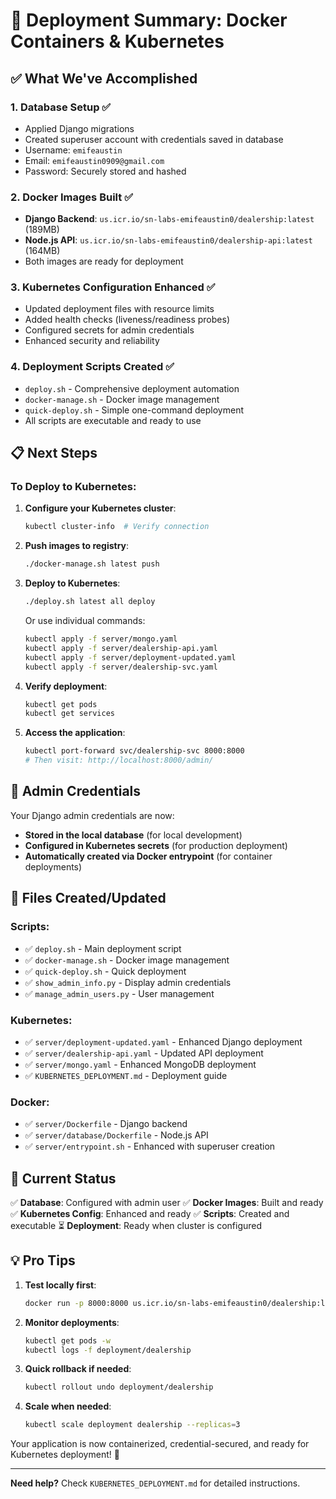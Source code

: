 # 🚀 Deployment Summary: Docker Containers & Kubernetes

## ✅ What We've Accomplished

### 1. Database Setup ✅
- Applied Django migrations
- Created superuser account with credentials saved in database
- Username: `emifeaustin`
- Email: `emifeaustin0909@gmail.com`
- Password: Securely stored and hashed

### 2. Docker Images Built ✅
- **Django Backend**: `us.icr.io/sn-labs-emifeaustin0/dealership:latest` (189MB)
- **Node.js API**: `us.icr.io/sn-labs-emifeaustin0/dealership-api:latest` (164MB)
- Both images are ready for deployment

### 3. Kubernetes Configuration Enhanced ✅
- Updated deployment files with resource limits
- Added health checks (liveness/readiness probes)
- Configured secrets for admin credentials
- Enhanced security and reliability

### 4. Deployment Scripts Created ✅
- `deploy.sh` - Comprehensive deployment automation
- `docker-manage.sh` - Docker image management
- `quick-deploy.sh` - Simple one-command deployment
- All scripts are executable and ready to use

## 📋 Next Steps

### To Deploy to Kubernetes:

1. **Configure your Kubernetes cluster**:
   ```bash
   kubectl cluster-info  # Verify connection
   ```

2. **Push images to registry**:
   ```bash
   ./docker-manage.sh latest push
   ```

3. **Deploy to Kubernetes**:
   ```bash
   ./deploy.sh latest all deploy
   ```

   Or use individual commands:
   ```bash
   kubectl apply -f server/mongo.yaml
   kubectl apply -f server/dealership-api.yaml
   kubectl apply -f server/deployment-updated.yaml
   kubectl apply -f server/dealership-svc.yaml
   ```

4. **Verify deployment**:
   ```bash
   kubectl get pods
   kubectl get services
   ```

5. **Access the application**:
   ```bash
   kubectl port-forward svc/dealership-svc 8000:8000
   # Then visit: http://localhost:8000/admin/
   ```

## 🔑 Admin Credentials

Your Django admin credentials are now:
- **Stored in the local database** (for local development)
- **Configured in Kubernetes secrets** (for production deployment)
- **Automatically created via Docker entrypoint** (for container deployments)

## 📁 Files Created/Updated

### Scripts:
- ✅ `deploy.sh` - Main deployment script
- ✅ `docker-manage.sh` - Docker image management
- ✅ `quick-deploy.sh` - Quick deployment
- ✅ `show_admin_info.py` - Display admin credentials
- ✅ `manage_admin_users.py` - User management

### Kubernetes:
- ✅ `server/deployment-updated.yaml` - Enhanced Django deployment
- ✅ `server/dealership-api.yaml` - Updated API deployment
- ✅ `server/mongo.yaml` - Enhanced MongoDB deployment
- ✅ `KUBERNETES_DEPLOYMENT.md` - Deployment guide

### Docker:
- ✅ `server/Dockerfile` - Django backend
- ✅ `server/database/Dockerfile` - Node.js API
- ✅ `server/entrypoint.sh` - Enhanced with superuser creation

## 🎯 Current Status

✅ **Database**: Configured with admin user
✅ **Docker Images**: Built and ready
✅ **Kubernetes Config**: Enhanced and ready
✅ **Scripts**: Created and executable
⏳ **Deployment**: Ready when cluster is configured

## 💡 Pro Tips

1. **Test locally first**:
   ```bash
   docker run -p 8000:8000 us.icr.io/sn-labs-emifeaustin0/dealership:latest
   ```

2. **Monitor deployments**:
   ```bash
   kubectl get pods -w
   kubectl logs -f deployment/dealership
   ```

3. **Quick rollback if needed**:
   ```bash
   kubectl rollout undo deployment/dealership
   ```

4. **Scale when needed**:
   ```bash
   kubectl scale deployment dealership --replicas=3
   ```

Your application is now containerized, credential-secured, and ready for Kubernetes deployment! 🎉

---

**Need help?** Check `KUBERNETES_DEPLOYMENT.md` for detailed instructions.

